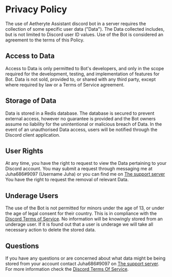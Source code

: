 # Privacy Policy

The use of Aetheryte Assistant discord bot in a server requires the collection of some specific user data ("Data"). The Data collected includes, but is not limited to Discord user ID values. 
Use of the Bot is considered an agreement to the terms of this Policy. 

## Access to Data

Access to Data is only permitted to Bot's developers, and only in the scope required for the development, testing, and implementation of features for Bot. 
Data is not sold, provided to, or shared with any third party, except where required by law or a Terms of Service agreement.

## Storage of Data

Data is stored in a Redis database. The database is secured to prevent external access, however no guarantee is provided and the Bot owners assume no liability for the unintentional or malicious breach of Data. 
In the event of an unauthorised Data access, users will be notified through the Discord client application.

## User Rights

At any time, you have the right to request to view the Data pertaining to your Discord account. You may submit a request through messaging me at Juha686#9097 (Username Juha) or you can find me on [The support server](https://discord.gg/EtFK4EGvgz)
You have the right to request the removal of relevant Data.

## Underage Users

The use of the Bot is not permitted for minors under the age of 13, or under the age of legal consent for their country. 
This is in compliance with the [Discord Terms of Service](https://discord.com/terms). No information will be knowingly stored from an underage user. 
If it is found out that a user is underage we will take all necessary action to delete the stored data.

## Questions

If you have any questions or are concerned about what data might be being stored from your account contact Juha686#9097 on [The support server](https://discord.gg/EtFK4EGvgz). For more information check the [Discord Terms Of Service](https://discord.com/terms).
